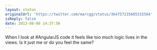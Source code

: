 ```yaml
---
layout: status
originalUrl: 'https://twitter.com/marcgg/status/364757235605315584'
isReply: false
date: 2013-08-06 14:37:56
---
```


When I look at #AngularJS code it feels like too much logic lives in the views. Is it just me or do you feel the same?
